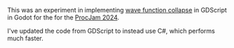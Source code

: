 This was an experiment in implementing [wave function collapse](https://github.com/mxgmn/WaveFunctionCollapse) in GDScript in Godot for the for the [ProcJam 2024](https://itch.io/jam/procjam).

I've updated the code from GDScript to instead use C#, which performs much faster.
